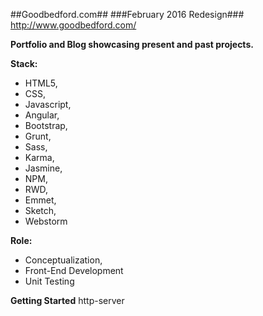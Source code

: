 ##Goodbedford.com##
###February 2016 Redesign###
http://www.goodbedford.com/

**Portfolio and Blog showcasing present and past projects.**

**Stack:** 
- HTML5, 
- CSS, 
- Javascript, 
- Angular, 
- Bootstrap, 
- Grunt, 
- Sass, 
- Karma, 
- Jasmine, 
- NPM, 
- RWD, 
- Emmet, 
- Sketch, 
- Webstorm

**Role:** 
- Conceptualization, 
- Front-End Development 
- Unit Testing 

**Getting Started**
http-server
